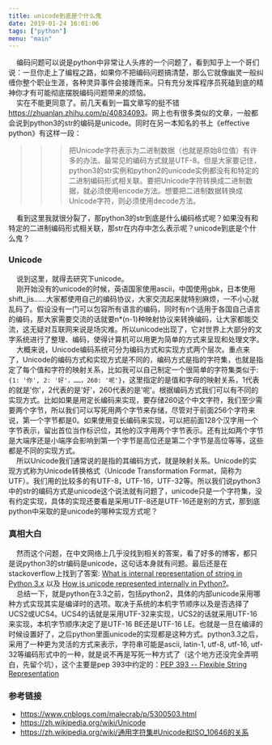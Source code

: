 ```yaml
---
title: unicode到底是个什么鬼
date: 2019-01-24 16:01:06
tags: ["python"]
menu: "main" 
---
```

&nbsp;&nbsp;&nbsp;&nbsp;编码问题可以说是python中非常让人头疼的一个问题了，看到知乎上一个哥们说：一旦你走上了编程之路，如果你不把编码问题搞清楚，那么它就像幽灵一般纠缠你整个职业生涯，各种灵异事件会接踵而来。只有充分发挥程序员死磕到底的精神你才有可能彻底摆脱编码问题带来的烦恼。     
&nbsp;&nbsp;&nbsp;&nbsp;实在不能更同意了。前几天看到一篇文章写的挺不错<a>https://zhuanlan.zhihu.com/p/40834093</a>。网上也有很多类似的文章，一般都会说到python3的str的编码是unicode。同时在另一本知名的书上《effective python》有这样一段：
  >>>  把Unicode字符表示为二进制数据（也就是原始8位值）有许多的办法。最常见的编码方式就是UTF-8。但是大家要记住，python3的str实例和python2的unicode实例都没有和特定的二进制编码形式相关联。要把Unicode字符转换成二进制数据，就必须使用encode方法。想要把二进制数据转换成Unicode字符，则必须使用decode方法。  

&nbsp;&nbsp;&nbsp;&nbsp;看到这里我就很分裂了，那python3的str到底是什么编码格式呢？如果没有和特定的二进制编码形式相关联，那str在内存中怎么表示呢？unicode到底是个什么鬼？

### Unicode
&nbsp;&nbsp;&nbsp;&nbsp;说到这里，就得去研究下unicode。  
&nbsp;&nbsp;&nbsp;&nbsp;刚开始没有的unicode的时候，英语国家使用ascii，中国使用gbk，日本使用shift_jis……大家都使用自己的编码协议，大家交流起来就特别麻烦，一不小心就乱码了。假设没有一门可以包容所有语言的编码，同时有n个适用于各国自己语言的编码，那大家需要交流的话就要n*(n-1)种映射协议来转换编码，让大家都能交流，这无疑对互联网来说是场灾难。所以unicode出现了，它对世界上大部分的文字系统进行了整理、编码，使得计算机可以用更为简单的方式来呈现和处理文字。  
&nbsp;&nbsp;&nbsp;&nbsp;大概来说，Unicode编码系统可分为编码方式和实现方式两个层次。重点来了，Unicode的编码方式和实现方式是不同的，编码方式是指的字符集，也就是指定了每个值和字符的映射关系，比如我可以自己制定一个很简单的字符集类似于:```{1: '你', 2: '好'，……，260: '呢'}```，这里指定的是值和字母的映射关系，1代表的就是'你'，2代表的是'好'，260代表的是'呢'。根据编码方式我们可以有不同的实现方式。比如如果是用定长编码来实现，要存储260这个中文字符，我们至少需要两个字节，所以我们可以写死用两个字节来存储，尽管对于前面256个字符来说，第一个字节都是0。如果使用变长编码来实现，可以把前面128个汉字用一个字节表示，留出首位当作标识位，其他的汉字用两个字节表示。还有比如两个字节是大端序还是小端序会影响到第一个字节是高位还是第二个字节是高位等等，这些都是不同的实现方式。  
&nbsp;&nbsp;&nbsp;&nbsp;所以Unicode我们通常说的是指的其编码方式，就是映射关系。Unicode的实现方式称为Unicode转换格式（Unicode Transformation Format，简称为UTF）。我们用的比较多的有UTF-8，UTF-16，UTF-32等。所以我们说python3中的str的编码方式是unicode这个说法就有问题了，unicode只是一个字符集，没有约定实现，具体的实现还要看是采用UTF-8还是UTF-16还是别的方式，那到底python中采取的是unicode的哪种实现方式呢？


### 真相大白
&nbsp;&nbsp;&nbsp;&nbsp;然而这个问题，在中文网络上几乎没找到相关的答案，看了好多的博客，都只是说python3的str编码是unicode，这句话本身就有问题。最后还是在stackoverflow上找到了答案: [What is internal representation of string in Python 3.x](https://stackoverflow.com/questions/1838170/what-is-internal-representation-of-string-in-python-3-x) 以及 [How is unicode represented internally in Python?](https://stackoverflow.com/questions/26079392/how-is-unicode-represented-internally-in-python)。  
&nbsp;&nbsp;&nbsp;&nbsp;总结一下，就是python在3.3之前，包括python2，具体的内部unicode采用哪种方式实现其实是编译时的选项。取决于系统的本机字节顺序以及是否选择了UCS2或UCS4。UCS4的话就是采用UTF-32来实现，UCS2的话就采用UTF-16来实现，本机字节顺序决定了是UTF-16 BE还是UTF-16 LE。也就是一旦在编译的时候设置好了，之后python里面unicode的实现都是这种方式。python3.3之后，采用了一种更为灵活的方式来表示，字符串可能是ascii, latin-1, utf-8, utf-16, utf-32等编码形式中的一种，就是说不再是写死一种方式了（这个地方还没完全弄明白，先留个坑），这个主要是pep 393中约定的：[PEP 393 -- Flexible String Representation](https://www.python.org/dev/peps/pep-0393/) 

### 参考链接
* <a>https://www.cnblogs.com/malecrab/p/5300503.html</a>
* <a>https://zh.wikipedia.org/wiki/Unicode</a>  
* <a>https://zh.wikipedia.org/wiki/通用字符集#Unicode和ISO_10646的关系</a>


  
  